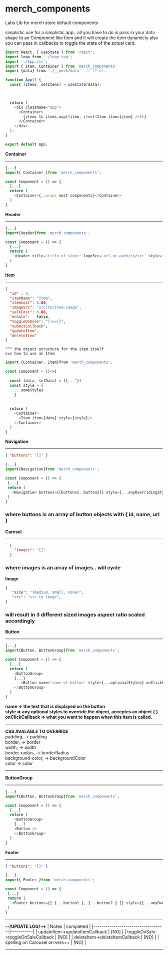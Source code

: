 # merch_components
Labs Lib for merch store default components

simplistic use for a simplistic app..
all you have to do is pass in your data shape to an Component like Item and it will create the item dynamicly
also you can pass in callbacks to toggle the state of the actual card. 

```js
import React, { useState } from 'react';
import logo from './logo.svg';
import './App.css';
import { Item, Container } from 'merch_components'
import {data} from './__mock/data'  // ?? or.. 

function App() {
  const [items, setItems] = useState(data);
  


  return (
    <div className="App">
      <Container>
        {items && items.map((item, i)=>(<Item item={item} />))}
      </Container>
    </div>
  );
}

export default App;
```
**Container**
*** 
```js
{...}
import{ Container }from 'merch_components';

const Component = () => {
  {...}
  return (
    <Container>{..wraps most components}</Container>
  )
}
```


**Header**
***
```js
{...}
import{Header}from 'merch_components';

const Component = () => {
  {...}
  return (
    <Header title='title of store' logoSrc='url-or-path/to/src' style={...anyOverridingStyles}/>
  )
}
```
**Item**
***  
  ```json
  { 
    "id" : 0,
    "itemName": "Item",
    "itemCost": 0.00,
    "imageSrc": "src/to/item-image",
    "saleCost": 0.00,
    "onSale":   false,
    "toggleOnSale": "()=>{}",
    "submitCallback",
    "updateItem", 
    "deleteItem"
  }
   ```
    ^^^ the object structure for the item itself
    vvv how to use an Item 
```js
import {Container, Item}from 'merch_components';

const Component = ()=>{
  
  const [data, setData] = ({...^})
  const style = {
    ...someStyles
    }
  
  
  return (
    <Container>
      <Item item={data} style={style}/>
    </Container>
  )
}
```
**Navigation**
*** 
```json
{ "buttons": "[]" }
 ```
 
 ```js
{...}
import{Navigation}from 'merch_components';

const Component = () => {
  {...}  
  return (
    <Navigation buttons={[buttons1, button2]} style={...anyOverridingStyles}/>
  )
}
```


### where buttons is an array of button objects with { id, name, url }

**Carosel**
***
```json
  { 
    "images": "[]" 
  }
```
### where images is an array of images.. will cycle    


**Image** 
```json
{
   "size": "[medium, small, none]",
   "src": "src to image", 
}
``` 
### will result in 3 different sized images aspect ratio scaled accordingly

**Button** 
*** 
```js
{...}
import{Button, ButtonGroup}from 'merch_components';

const Component = () => {
  {...}
  return (
    <ButtonGroup>
    {...}
       <Button name='name-of-button' style={...optionalStyles} onClickCallback={()=>{...}} />
    </ButtonGroup>
  )
}
```
**name => the text that is displayed on the button**<br/>
**style => any optional styles to override the object, acceptes an object { }** <br/>
**onClickCallback => what you want to happen when this item is called.** <br/>

***
**CSS AVALABLE TO OVERRIDE**<br/>
  padding, -> padding<br/>
  border, -> border<br/>
  width, -> width<br/>
  border-radius, -> borderRadius<br/>
  background-color, -> backgroundColor<br/>
  color -> color<br/>
***

**ButtonGroup**
***
```js
{...}
import{Button, ButtonGroup}from 'merch_components';

const Component = () => {
  {...}
  return (
    <ButtonGroup>
    {...}
    <Button />
    </ButtonGroup>
  )
}
```

**Footer**
***
```json
{ "buttons": "[]" }
 ```
 ```js
{...}
import{ Footer }from 'merch_components';

const Component = () => {
  {...}  
  return (
    <Footer buttons={[ {...button1 }, {...button2 } ]} style={{...anyOverridingStyles}}/>
  )
}
```
***
**--/UPDATE LOG/-->**
| Notes                              | completed |
|------------------------------------|-----------|
| updateItem->updateItemCallback     | [NO]      |
| toggleOnSale->toggleOnSaleCallback | [NO]      |
| deleteItem->deleteItemCallback     | [NO]      |
| spelling on Carousel on vers++     | [NO]      |

***